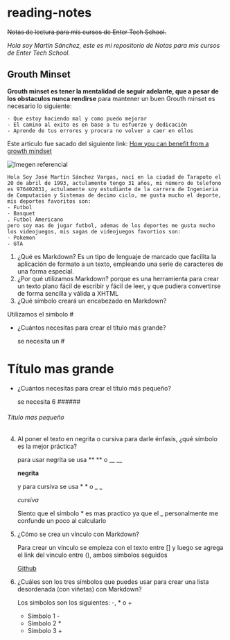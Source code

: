 # reading-notes
~~Notas de lectura para mis cursos de Enter Tech School.~~

*Hola soy Martín Sánchez, este es mi repositorio de Notas para mis cursos de Enter Tech School.*

## Grouth Minset

**Grouth minset es tener la mentalidad de seguir adelante, que a pesar de los obstaculos nunca rendirse**
para mantener un buen Grouth minset es necesario lo siguiente:
```
- Que estoy haciendo mal y como puedo mejorar
- El camino al exito es en base a tu esfuerzo y dedicación
- Aprende de tus errores y procura no volver a caer en ellos
```
Este articulo fue sacado del siguiente link:
[How you can benefit from a growth mindset](https://www.atlassian.com/blog/inside-atlassian/growth-mindset)

![Imegen referencial](https://avatars.githubusercontent.com/u/42150007?v=4)
```
Hola Soy José Martín Sánchez Vargas, nací en la ciudad de Tarapoto el 20 de abril de 1993, actulamente tengo 31 años, mi número de telefono es 976402031, actulamente soy estudiante de la carrera de Ingenieria de Computación y Sistemas de decimo ciclo, me gusta mucho el deporte, mis deportes favoritos son:
- Futbol
- Basquet
. Futbol Americano
pero soy mas de jugar futbol, ademas de los deportes me gusta mucho los videojuegos, mis sagas de videojuegos favortios son:
- Pokemon
- GTA
```
1. ¿Qué es Markdown?
Es un tipo de lenguaje de marcado que facilita la aplicación de formato a un texto, empleando una serie de caracteres de una forma especial.
2. ¿Por qué utilizamos Markdown?
porque es una herramienta para crear un texto plano fácil de escribir y fácil de leer, y que pudiera convertirse de forma sencilla y válida a XHTML
3. ¿Qué símbolo creará un encabezado en Markdown?
   
Utilizamos el simbolo #
+ ¿Cuántos necesitas para crear el título más grande?

  se necesita un #
# Título mas grande
+ ¿Cuántos necesitas para crear el título más pequeño?

  se necesita 6 ######
###### Título mas pequeño
4. Al poner el texto en negrita o cursiva para darle énfasis, ¿qué símbolo es la mejor práctica?

   para usar negrita se usa ** ** o __ __
   
   **negrita**
   
   y para cursiva se usa * * o _ _
   
   *cursiva*

   Siento que el simbolo * es mas practico ya que el _ personalmente me confunde un poco al calcularlo
   
5. ¿Cómo se crea un vínculo con Markdown?

   Para crear un vínculo se empieza con el texto entre [] y luego se agrega el link del vinculo entre (), ambos simbolos seguidos

   [Github](https://github.com)
   
6. ¿Cuáles son los tres símbolos que puedes usar para crear una lista desordenada (con viñetas) con Markdown?

   Los simbolos son los siguientes: -, * o +
   - Símbolo 1 -
   - Símbolo 2 *
   - Símbolo 3 +
